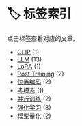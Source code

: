 # 🏷️ 标签索引

点击标签查看对应的文章。

- [CLIP](./clip.md) (1)
- [LLM](./llm.md) (13)
- [LoRA](./lora.md) (1)
- [Post Training](./post-training.md) (2)
- [位置编码](./位置编码.md) (2)
- [多模态](./多模态.md) (1)
- [并行训练](./并行训练.md) (2)
- [强化学习](./强化学习.md) (3)
- [模型量化](./模型量化.md) (2)
